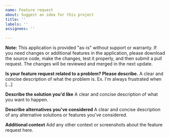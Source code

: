 ```yaml
---
name: Feature request
about: Suggest an idea for this project
title: ''
labels: ''
assignees: ''

---
```


**Note:** This application is provided "as-is" without support or warranty. If you need changes or additional features in the application, please download the source code, make the changes, test it properly, and then submit a pull request. The changes will be reviewed and merged in the next update.

**Is your feature request related to a problem? Please describe.**
A clear and concise description of what the problem is. Ex. I'm always frustrated when [...]

**Describe the solution you'd like**
A clear and concise description of what you want to happen.

**Describe alternatives you've considered**
A clear and concise description of any alternative solutions or features you've considered.

**Additional context**
Add any other context or screenshots about the feature request here.
